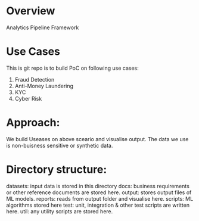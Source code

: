 # Overview
Analytics Pipeline Framework

# Use Cases
This is git repo is to build PoC on following use cases:
1. Fraud Detection
2. Anti-Money Laundering
3. KYC
4. Cyber Risk

# Approach:
We build Useases on above sceario and visualise output. The data we use is non-buisness sensitive or synthetic data.

# Directory structure:
datasets: input data is stored in this directory
docs: business requirements or other reference documents are stored here.
output: stores output files of ML models.
reports: reads from output folder and visualise here.
scripts: ML algorithms stored here
test: unit, integration & other test scripts are written here.
util: any utility scripts are stored here.

